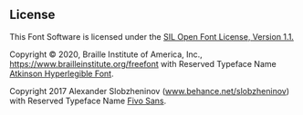 ## License

This Font Software is licensed under the [SIL Open Font License, Version 1.1.](LICENSE.md)

Copyright © 2020, Braille Institute of America, Inc., https://www.brailleinstitute.org/freefont with
Reserved Typeface Name [Atkinson Hyperlegible Font](Atkinson-Hyperlegible-Font-Print-and-Web-2020-0514.zip).

Copyright 2017 Alexander Slobzheninov (www.behance.net/slobzheninov) with
Reserved Typeface Name [Fivo Sans](fivo_sans.zip).
